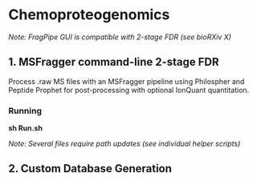 # Chemoproteogenomics

_Note: FragPipe GUI is compatible with 2-stage FDR (see bioRXiv X)_


## 1. MSFragger command-line 2-stage FDR 

 Process .raw MS files with an MSFragger pipeline using Philospher and Peptide Prophet for post-processing with optional IonQuant quantitation.

### Running

__sh Run.sh__
 
_Note: Several files require path updates (see individual helper scripts)_

## 2. Custom Database Generation
